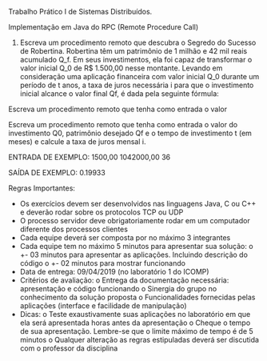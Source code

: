 Trabalho Prático I de Sistemas Distribuídos.

Implementação em Java do RPC (Remote Procedure Call)

1. Escreva um procedimento remoto que descubra o Segredo do Sucesso de Robertina. Robertina têm um
patrimônio de 1 milhão e 42 mil reais acumulado Q_f. Em seus investimentos, ela foi capaz de transformar o valor
inicial Q_0 de R$ 1.500,00 nesse montante. Levando em consideração uma aplicação financeira com valor inicial
Q_0 durante um período de t anos, a taxa de juros necessária i para que o investimento inicial alcance o valor
final Qf, é dada pela seguinte fórmula: <!-- Adicionar Imagem mais tarde, no Windows -->

Escreva um procedimento remoto que tenha como entrada o valor

Escreva um procedimento remoto que tenha como entrada o valor do investimento Q0, patrimônio desejado Qf e
o tempo de investimento t (em meses) e calcule a taxa de juros mensal i.

ENTRADA DE EXEMPLO:
1500,00
1042000,00
36

SAÍDA DE EXEMPLO:
0.19933

Regras Importantes:
- Os exercícios devem ser desenvolvidos nas linguagens Java, C ou C++ e deverão rodar sobre os protocolos TCP
ou UDP
- O processo servidor deve obrigatoriamente rodar em um computador diferente dos processos clientes
- Cada equipe deverá ser composta por no máximo 3 integrantes
- Cada equipe tem no máximo 5 minutos para apresentar sua solução:
o +- 03 minutos para apresentar as aplicações. Incluindo descrição do código
o +- 02 minutos para mostrar funcionando
- Data de entrega: 09/04/2019 (no laboratório 1 do ICOMP)
- Critérios de avaliação:
o Entrega da documentação necessária: apresentação e código funcionando
o Sinergia do grupo no conhecimento da solução proposta
o Funcionalidades fornecidas pelas aplicações (interface e facilidade de manipulação)
- Dicas:
o Teste exaustivamente suas aplicações no laboratório em que ela será apresentada horas antes da
apresentação
o Cheque o tempo de sua apresentação. Lembre-se que o limite máximo de tempo é de 5 minutos
o Qualquer alteração as regras estipuladas deverá ser discutida com o professor da disciplina
